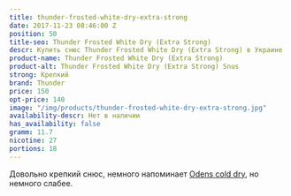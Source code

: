 ```yaml
---
title: thunder-frosted-white-dry-extra-strong
date: 2017-11-23 08:46:00 Z
position: 50
title-seo: Thunder Frosted White Dry (Extra Strong)
descr: Купить снюс Thunder Frosted White Dry (Extra Strong) в Украине
product-name: Thunder Frosted White Dry (Extra Strong)
product-alt: Thunder Frosted White Dry (Extra Strong) Snus
strong: Крепкий
brand: Thunder
price: 150
opt-price: 140
image: "/img/products/thunder-frosted-white-dry-extra-strong.jpg"
availability-descr: Нет в наличии
has_availability: false
gramm: 11.7
nicotine: 27
portions: 18
---
```


Довольно крепкий снюс, немного напоминает [Odens cold dry](/odens-cold-dry), но немного слабее.